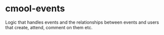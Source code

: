 # cmool-events
Logic that handles events and the relationships between events and users that create, attend, comment on them etc. 
